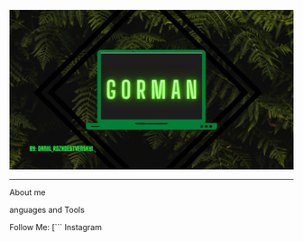 [![Header](https://github.com/G0rman/G0rman/blob/main/assets/assets.png)](https://www.instagram.com/daniil_rozhdestvenskiy._/)


_______________________________________


About me
   
anguages and Tools

Follow  Me:
   [```
   Instagram
   ```]((https://www.instagram.com/daniil_rozhdestvenskiy._/))


